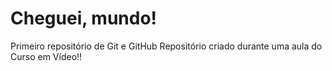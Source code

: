 # Cheguei, mundo!
 Primeiro repositório de Git e GitHub
 Repositório criado durante uma aula do Curso em Vídeo!!
